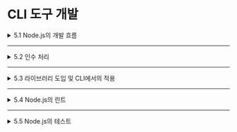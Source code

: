 # CLI 도구 개발

<details>
<summary>5.1 Node.js의 개발 흐름</summary>
<div markdown="1">    

### 5.1.1 템플릿 만들기
</div>
</details>

___

<details>
<summary>5.2 인수 처리</summary>
<div markdown="1">    

</div>
</details>

___

<details>
<summary>5.3 라이브러리 도입 및 CLI에서의 적용</summary>
<div markdown="1">    

### 5.3.1 읽을 파일 이름을 지정하기

### 5.3.2 마크다운 파일 읽기

### 5.3.3 파일 분할

### 5.3.4 HTML 파일을 생성하기

</div>
</details>

___

<details>
<summary>5.4 Node.js의 린트</summary>
<div markdown="1">    

### 5.4.1 개발에만 사용하는 패키지

### 5.4.2 ESLint 이용

</div>
</details>

___

<details>
<summary>5.5 Node.js의 테스트</summary>
<div markdown="1">    

### 5.5.1 표준 모듈을 이용한 테스트

### 5.5.2 테스트 러너

### 5.5.3 CLI의 테스트

</div>
</details>
